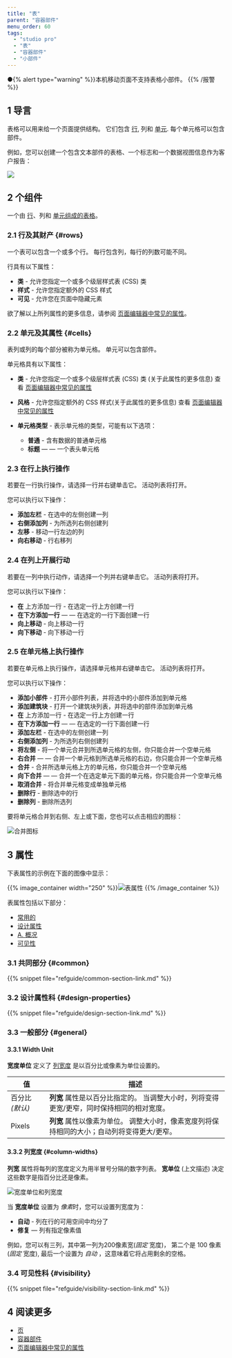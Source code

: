 ```yaml
---
title: "表"
parent: "容器部件"
menu_order: 60
tags:
  - "studio pro"
  - "表"
  - "容器部件"
  - "小部件"
---
```


●{% alert type="warning" %}}本机移动页面不支持表格小部件。
{{% /报警 %}}

## 1 导言

表格可以用来给一个页面提供结构。 它们包含 [行](table#rows), 列和 [单元](table#cells). 每个单元格可以包含部件。

例如，您可以创建一个包含文本部件的表格、一个标志和一个数据视图信息作为客户报告：

![](attachments/container-widgets/table.png)

## 2 个组件

一个由 [行](#rows)、列和 [单元组成的表格](#cells)。

### 2.1 行及其财产 {#rows}

一个表可以包含一个或多个行。 每行包含列，每行的列数可能不同。

行具有以下属性：

* **类** - 允许您指定一个或多个级层样式表 (CSS) 类
* **样式** - 允许您指定额外的 CSS 样式
* **可见** - 允许您在页面中隐藏元素

欲了解以上所列属性的更多信息，请参阅 [页面编辑器中常见的属性](common-widget-properties)。

### 2.2 单元及其属性 {#cells}

表列或列的每个部分被称为单元格。 单元可以包含部件。

单元格具有以下属性：

* **类** - 允许您指定一个或多个级层样式表 (CSS) 类 (关于此属性的更多信息) 查看 [页面编辑器中常见的属性](common-widget-properties)

* **风格** - 允许您指定额外的 CSS 样式(关于此属性的更多信息) 查看 [页面编辑器中常见的属性](common-widget-properties)

* **单元格类型** - 表示单元格的类型，可能有以下选项：

  * **普通** - 含有数据的普通单元格
  * **标题** — — 一个表头单元格

### 2.3 在行上执行操作

若要在一行执行操作，请选择一行并右键单击它。 活动列表将打开。

您可以执行以下操作：

* **添加左栏** - 在选中的左侧创建一列
* **右侧添加列** - 为所选列右侧创建列
* **左移** - 移动一行左边的列
* **向右移动** - 行右移列

### 2.4 在列上开展行动

若要在一列中执行动作，请选择一个列并右键单击它。 活动列表将打开。

您可以执行以下操作：

* **在** 上方添加一行 - 在选定一行上方创建一行
* **在下方添加一行** — — 在选定的一行下面创建一行
* **向上移动** - 向上移动一行
* **向下移动** - 向下移动一行

### 2.5 在单元格上执行操作

若要在单元格上执行操作，请选择单元格并右键单击它。 活动列表将打开。

您可以执行以下操作：

* **添加小部件** - 打开小部件列表，并将选中的小部件添加到单元格
* **添加建筑块** - 打开一个建筑块列表，并将选中的部件添加到单元格
* **在** 上方添加一行 - 在选定一行上方创建一行
* **在下方添加一行** — — 在选定的一行下面创建一行
* **添加左栏** - 在选中的左侧创建一列
* **右侧添加列** - 为所选列右侧创建列
* **将左侧** - 将一个单元合并到所选单元格的左侧，你只能合并一个空单元格
* **右合并** — — 合并一个单元格到所选单元格的右边，你只能合并一个空单元格
* **合并** - 合并所选单元格上方的单元格，你只能合并一个空单元格
* **向下合并** — — 合并一个在选定单元下面的单元格，你只能合并一个空单元格
* **取消合并** - 将合并单元格变成单独单元格
* **删除行** - 删除选中的行
* **删除列** - 删除所选列

要将单元格合并到右侧、左上或下面，您也可以点击相应的图标：

![合并图标](attachments/container-widgets/merge-icons.png)

## 3 属性

下表属性的示例在下面的图像中显示：

{{% image_container width="250" %}}![表属性](attachments/container-widgets/table-properties.png)
{{% /image_container %}}

表属性包括以下部分：

* [常用的](#common)
* [设计属性](#design-properties)
* [A. 概况](#general)
* [可见性](#visibility)

### 3.1 共同部分 {#common}

{{% snippet file="refguide/common-section-link.md" %}}

### 3.2 设计属性科 {#design-properties}

{{% snippet file="refguide/design-section-link.md" %}}

### 3.3 一般部分 {#general}

#### 3.3.1 Width Unit

**宽度单位** 定义了 [列宽度](#column-widths) 是以百分比或像素为单位设置的。

| 值           | 描述                                                |
| ----------- | ------------------------------------------------- |
| 百分比  *(默认)* | **列宽** 属性是以百分比指定的。 当调整大小时，列将变得更宽/更窄，同时保持相同的相对宽度。  |
| Pixels      | **列宽** 属性以像素为单位。 调整大小时，像素宽度列将保持相同的大小；自动列将变得更大/更窄。 |

#### 3.3.2 列宽度 {#column-widths}

**列宽** 属性将每列的宽度定义为用半冒号分隔的数字列表。 **宽单位** (上文描述) 决定这些数字是指百分比还是像素。

![宽度单位和列宽度](attachments/container-widgets/width-unit-and-column-widths.png)

当 **宽度单位** 设置为 *像素*时，您可以设置列宽度为：

* **自动** - 列在行的可用空间中均分了
* **修复** — 列有指定像素值

例如，您可以有三列，其中第一列为200像素宽(*固定* 宽度)， 第二个是 100 像素(*固定* 宽度), 最后一个设置为 *自动* ，这意味着它将占用剩余的空格。

### 3.4 可见性科 {#visibility}

{{% snippet file="refguide/visibility-section-link.md" %}}

## 4 阅读更多

* [页](page)
* [容器部件](容器部件)
* [页面编辑器中常见的属性](common-widget-properties)


